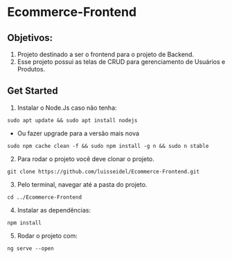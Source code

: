 # Ecommerce-Frontend

## Objetivos:
1. Projeto destinado a ser o frontend para o projeto de Backend.
2. Esse projeto possui as telas de CRUD para gerenciamento de Usuários e Produtos.

## Get Started
1. Instalar o Node.Js caso não tenha:
```shell 
sudo apt update && sudo apt install nodejs
```
* Ou fazer upgrade para a versão mais nova
```shell 
sudo npm cache clean -f && sudo npm install -g n && sudo n stable
```
2. Para rodar o projeto você deve clonar o projeto.
```shell 
git clone https://github.com/luisseidel/Ecommerce-Frontend.git
```
3. Pelo terminal, navegar até a pasta do projeto.
```shell 
cd ../Ecommerce-Frontend
```
4. Instalar as dependências:
```shell 
npm install
```
5. Rodar o projeto com:
```shell 
ng serve --open
```
